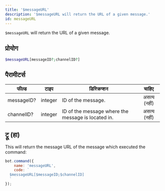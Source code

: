 ```yaml
---
title: '$messageURL'
description: '$messageURL will return the URL of a given message.'
id: messageURL
---
```


`$messageURL` will return the URL of a given message.

## प्रोयोग

```php
$messageURL[messageID?;channelID?]
```

## पैरामीटर्स

| फील्ड      | टाइप    | डिस्क्रिप्शन                                       |    चाहिए     |
| ---------- | ------- | -------------------------------------------------- |:------------:|
| messageID? | integer | ID of the message.                                 | असत्य (नहीं) |
| channelID? | integer | ID of the message where the message is located in. | असत्य (नहीं) |

## ट्रू (हा)

This will return the message URL of the message which executed the command:

```javascript
bot.command({
    name: 'messageURL',
    code: `
  $messageURL[$messageID;$channelID]
  `
});
```
